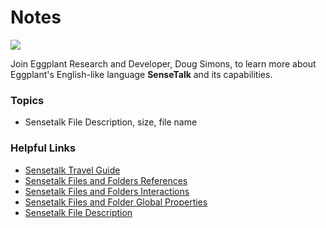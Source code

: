 # Notes

[![](https://img.shields.io/badge/YouTube-9m16s-FF0000?logo=youtube)](https://youtu.be/57R42y9Q)

Join Eggplant Research and Developer, Doug Simons, to learn more about Eggplant's English-like language **SenseTalk** and its capabilities.

### Topics
- Sensetalk File Description, size, file name

### Helpful Links
- [Sensetalk Travel Guide](https://docs.eggplantsoftware.com/studio/stk-sensetalk-travel-guide/)
- [Sensetalk Files and Folders References](https://docs.eggplantsoftware.com/studio/stk-file-folder-references/)
- [Sensetalk Files and Folders Interactions](https://docs.eggplantsoftware.com/studio/stk-global-properties-file-systems/#folder)
- [Sensetalk Files and Folder Global Properties](https://docs.eggplantsoftware.com/studio/stk-global-properties-file-systems/#folder)
- [Sensetalk File Description](https://docs.eggplantsoftware.com/studio/stk-file-folder-references/#filedescription)